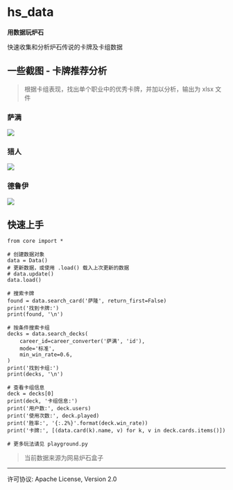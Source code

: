 # hs_data

**用数据玩炉石**

快速收集和分析炉石传说的卡牌及卡组数据

## 一些截图 - 卡牌推荐分析

> 根据卡组表现，找出单个职业中的优秀卡牌，并加以分析，输出为 xlsx 文件

### 萨满
![](https://github.com/youfou/hs_data/raw/master/images/career_cards_stats/shaman.png)

### 猎人
![](https://github.com/youfou/hs_data/raw/master/images/career_cards_stats/hunter.png)

### 德鲁伊
![](https://github.com/youfou/hs_data/raw/master/images/career_cards_stats/druid.png)

## 快速上手

    from core import *

    # 创建数据对象
    data = Data()
    # 更新数据，或使用 .load() 载入上次更新的数据
    # data.update()
    data.load()

    # 搜索卡牌
    found = data.search_card('萨隆', return_first=False)
    print('找到卡牌:')
    print(found, '\n')

    # 按条件搜索卡组
    decks = data.search_decks(
        career_id=career_converter('萨满', 'id'),
        mode='标准',
        min_win_rate=0.6,
    )
    print('找到卡组:')
    print(decks, '\n')

    # 查看卡组信息
    deck = decks[0]
    print(deck, '卡组信息:')
    print('用户数:', deck.users)
    print('使用次数:', deck.played)
    print('胜率:', '{:.2%}'.format(deck.win_rate))
    print('卡牌:', [(data.card(k).name, v) for k, v in deck.cards.items()])

    # 更多玩法请见 playground.py

> 当前数据来源为网易炉石盒子

----

许可协议: Apache License, Version 2.0
